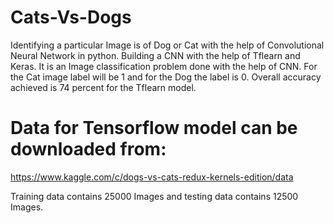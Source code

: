 # Cats-Vs-Dogs
Identifying a particular Image is of Dog or Cat with the help of Convolutional Neural Network in python. Building a CNN with the help of Tflearn and Keras. It is an Image classification problem done with the help of CNN. For the Cat image label will be 1 and for the Dog the label is 0. Overall accuracy achieved is 74 percent for the Tflearn model.


# Data for Tensorflow model can be downloaded from:

https://www.kaggle.com/c/dogs-vs-cats-redux-kernels-edition/data

Training data contains 25000 Images and testing data contains 12500 Images.
